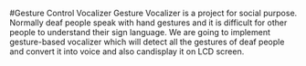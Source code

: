 #Gesture Control Vocalizer
Gesture Vocalizer is a project for social purpose. Normally deaf people speak with
hand gestures and it is difficult for other people to understand their sign language. We are going
to implement gesture-based vocalizer which will detect all the gestures of deaf people and
convert it into voice and also candisplay it on LCD screen.
